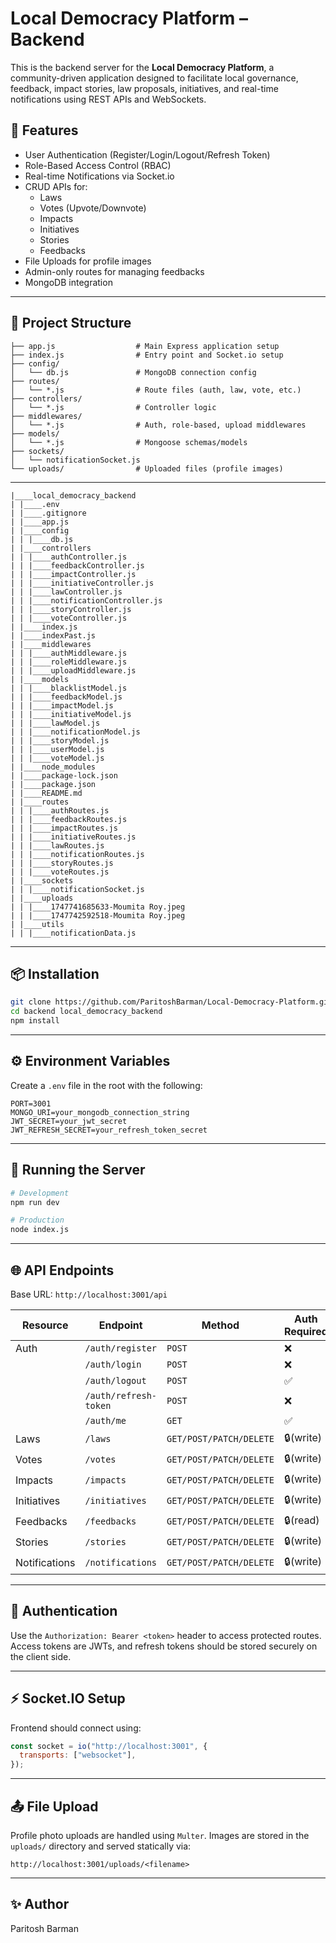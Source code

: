 # Local Democracy Platform – Backend

This is the backend server for the **Local Democracy Platform**, a community-driven application designed to facilitate local governance, feedback, impact stories, law proposals, initiatives, and real-time notifications using REST APIs and WebSockets.

## 🚀 Features

- User Authentication (Register/Login/Logout/Refresh Token)
- Role-Based Access Control (RBAC)
- Real-time Notifications via Socket.io
- CRUD APIs for:
  - Laws
  - Votes (Upvote/Downvote)
  - Impacts
  - Initiatives
  - Stories
  - Feedbacks
- File Uploads for profile images
- Admin-only routes for managing feedbacks
- MongoDB integration

---

## 📁 Project Structure

```
├── app.js                  # Main Express application setup
├── index.js                # Entry point and Socket.io setup
├── config/
│   └── db.js               # MongoDB connection config
├── routes/
│   └── *.js                # Route files (auth, law, vote, etc.)
├── controllers/
│   └── *.js                # Controller logic
├── middlewares/
│   └── *.js                # Auth, role-based, upload middlewares
├── models/
│   └── *.js                # Mongoose schemas/models
├── sockets/
│   └── notificationSocket.js
└── uploads/                # Uploaded files (profile images)
```
---
```
|____local_democracy_backend
| |____.env
| |____.gitignore
| |____app.js
| |____config
| | |____db.js
| |____controllers
| | |____authController.js
| | |____feedbackController.js
| | |____impactController.js
| | |____initiativeController.js
| | |____lawController.js
| | |____notificationController.js
| | |____storyController.js
| | |____voteController.js
| |____index.js
| |____indexPast.js
| |____middlewares
| | |____authMiddleware.js
| | |____roleMiddleware.js
| | |____uploadMiddleware.js
| |____models
| | |____blacklistModel.js
| | |____feedbackModel.js
| | |____impactModel.js
| | |____initiativeModel.js
| | |____lawModel.js
| | |____notificationModel.js
| | |____storyModel.js
| | |____userModel.js
| | |____voteModel.js
| |____node_modules
| |____package-lock.json
| |____package.json
| |____README.md
| |____routes
| | |____authRoutes.js
| | |____feedbackRoutes.js
| | |____impactRoutes.js
| | |____initiativeRoutes.js
| | |____lawRoutes.js
| | |____notificationRoutes.js
| | |____storyRoutes.js
| | |____voteRoutes.js
| |____sockets
| | |____notificationSocket.js
| |____uploads
| | |____1747741685633-Moumita Roy.jpeg
| | |____1747742592518-Moumita Roy.jpeg
| |____utils
| | |____notificationData.js
```
---

## 📦 Installation

```bash
git clone https://github.com/ParitoshBarman/Local-Democracy-Platform.git
cd backend local_democracy_backend
npm install
```

---

## ⚙️ Environment Variables

Create a `.env` file in the root with the following:

```env
PORT=3001
MONGO_URI=your_mongodb_connection_string
JWT_SECRET=your_jwt_secret
JWT_REFRESH_SECRET=your_refresh_token_secret
```

---

## 🧪 Running the Server

```bash
# Development
npm run dev

# Production
node index.js
```

---

## 🌐 API Endpoints

Base URL: `http://localhost:3001/api`

| Resource     | Endpoint                        | Method     | Auth Required |
|--------------|----------------------------------|------------|----------------|
| Auth         | `/auth/register`                | `POST`     | ❌             |
|              | `/auth/login`                   | `POST`     | ❌             |
|              | `/auth/logout`                  | `POST`     | ✅             |
|              | `/auth/refresh-token`           | `POST`     | ❌             |
|              | `/auth/me`                      | `GET`      | ✅             |
| Laws         | `/laws`                         | `GET/POST/PATCH/DELETE` | 🔒(write)      |
| Votes        | `/votes`                        | `GET/POST/PATCH/DELETE` | 🔒(write)      |
| Impacts      | `/impacts`                      | `GET/POST/PATCH/DELETE` | 🔒(write)      |
| Initiatives  | `/initiatives`                  | `GET/POST/PATCH/DELETE` | 🔒(write)      |
| Feedbacks    | `/feedbacks`                    | `GET/POST/PATCH/DELETE` | 🔒(read)       |
| Stories      | `/stories`                      | `GET/POST/PATCH/DELETE` | 🔒(write)      |
| Notifications| `/notifications`                | `GET/POST/PATCH/DELETE` | 🔒(write)      |

---

## 🔐 Authentication

Use the `Authorization: Bearer <token>` header to access protected routes. Access tokens are JWTs, and refresh tokens should be stored securely on the client side.

---

## ⚡ Socket.IO Setup

Frontend should connect using:

```javascript
const socket = io("http://localhost:3001", {
  transports: ["websocket"],
});
```

---

## 📤 File Upload

Profile photo uploads are handled using `Multer`. Images are stored in the `uploads/` directory and served statically via:

```
http://localhost:3001/uploads/<filename>
```

---

## ✨ Author
Paritosh Barman

